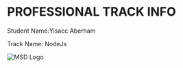 # PROFESSIONAL TRACK INFO

Student Name:Yisacc Aberham

Track Name: NodeJs

![MSD Logo](assets/msd-6th-batch-logo.png "MSD 6th Batch Logo")
